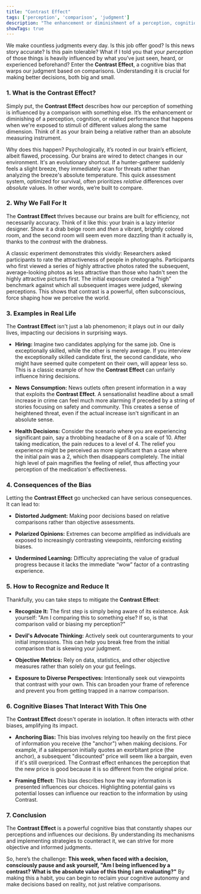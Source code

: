 ```yaml
---
title: "Contrast Effect"
tags: ['perception', 'comparison', 'judgment']
description: "The enhancement or diminishment of a perception, cognition, or related performance as a result of successive or simultaneous exposure to a stimulus of lesser or greater value in the same dimension."
showTags: true
---
```



We make countless judgments every day. Is this job offer good? Is this news story accurate? Is this pain tolerable? What if I told you that your *perception* of those things is heavily influenced by what you’ve just seen, heard, or experienced beforehand? Enter the **Contrast Effect**, a cognitive bias that warps our judgment based on comparisons. Understanding it is crucial for making better decisions, both big and small.

### 1. What is the Contrast Effect?

Simply put, the **Contrast Effect** describes how our perception of something is influenced by a comparison with something else. It’s the enhancement or diminishing of a perception, cognition, or related performance that happens when we're exposed to stimuli of different values along the same dimension. Think of it as your brain being a relative rather than an absolute measuring instrument.

Why does this happen? Psychologically, it’s rooted in our brain’s efficient, albeit flawed, processing. Our brains are wired to detect changes in our environment. It's an evolutionary shortcut. If a hunter-gatherer suddenly feels a slight breeze, they immediately scan for threats rather than analyzing the breeze's absolute temperature. This quick assessment system, optimized for survival, often prioritizes *relative* differences over *absolute* values. In other words, we’re built to compare.

### 2. Why We Fall For It

The **Contrast Effect** thrives because our brains are built for efficiency, not necessarily accuracy. Think of it like this: your brain is a lazy interior designer. Show it a drab beige room and *then* a vibrant, brightly colored room, and the second room will seem even more dazzling than it actually is, thanks to the *contrast* with the drabness.

A classic experiment demonstrates this vividly: Researchers asked participants to rate the attractiveness of people in photographs. Participants who first viewed a series of highly attractive photos rated the subsequent, average-looking photos as less attractive than those who hadn't seen the highly attractive pictures first. The initial exposure created a "high" benchmark against which all subsequent images were judged, skewing perceptions. This shows that contrast is a powerful, often subconscious, force shaping how we perceive the world.

### 3. Examples in Real Life

The **Contrast Effect** isn't just a lab phenomenon; it plays out in our daily lives, impacting our decisions in surprising ways.

*   **Hiring:** Imagine two candidates applying for the same job. One is exceptionally skilled, while the other is merely average. If you interview the exceptionally skilled candidate first, the second candidate, who might have seemed quite competent on their own, will appear less so. This is a classic example of how the **Contrast Effect** can unfairly influence hiring decisions.

*   **News Consumption:** News outlets often present information in a way that exploits the **Contrast Effect**. A sensationalist headline about a small increase in crime can feel much more alarming if preceded by a string of stories focusing on safety and community. This creates a sense of heightened threat, even if the actual increase isn't significant in an absolute sense.

*   **Health Decisions:** Consider the scenario where you are experiencing significant pain, say a throbbing headache of 8 on a scale of 10. After taking medication, the pain reduces to a level of 4. The relief you experience might be perceived as more significant than a case where the initial pain was a 2, which then disappears completely. The initial high level of pain magnifies the feeling of relief, thus affecting your perception of the medication's effectiveness.

### 4. Consequences of the Bias

Letting the **Contrast Effect** go unchecked can have serious consequences. It can lead to:

*   **Distorted Judgment:** Making poor decisions based on relative comparisons rather than objective assessments.

*   **Polarized Opinions:** Extremes can become amplified as individuals are exposed to increasingly contrasting viewpoints, reinforcing existing biases.

*   **Undermined Learning:** Difficulty appreciating the value of gradual progress because it lacks the immediate “wow” factor of a contrasting experience.

### 5. How to Recognize and Reduce It

Thankfully, you can take steps to mitigate the **Contrast Effect**:

*   **Recognize It:** The first step is simply being aware of its existence. Ask yourself: "Am I comparing this to something else? If so, is that comparison valid or biasing my perception?"

*   **Devil's Advocate Thinking:** Actively seek out counterarguments to your initial impressions. This can help you break free from the initial comparison that is skewing your judgment.

*   **Objective Metrics:** Rely on data, statistics, and other objective measures rather than solely on your gut feelings.

*   **Exposure to Diverse Perspectives:** Intentionally seek out viewpoints that contrast with your own. This can broaden your frame of reference and prevent you from getting trapped in a narrow comparison.

### 6. Cognitive Biases That Interact With This One

The **Contrast Effect** doesn't operate in isolation. It often interacts with other biases, amplifying its impact.

*   **Anchoring Bias:** This bias involves relying too heavily on the first piece of information you receive (the "anchor") when making decisions. For example, if a salesperson initially quotes an exorbitant price (the anchor), a subsequent "discounted" price will seem like a bargain, even if it's still overpriced. The Contrast effect enhances the perception that the new price is good because it is so different from the original price.

*   **Framing Effect:** This bias describes how the way information is presented influences our choices. Highlighting potential gains vs potential losses can influence our reaction to the information by using Contrast.

### 7. Conclusion

The **Contrast Effect** is a powerful cognitive bias that constantly shapes our perceptions and influences our decisions. By understanding its mechanisms and implementing strategies to counteract it, we can strive for more objective and informed judgments.

So, here’s the challenge: **This week, when faced with a decision, consciously pause and ask yourself, "Am I being influenced by a contrast? What is the absolute value of this thing I am evaluating?"** By making this a habit, you can begin to reclaim your cognitive autonomy and make decisions based on reality, not just relative comparisons.

